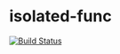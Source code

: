 # isolated-func

[![Build Status](https://dev.azure.com/jordankbeard/isolated-func/_apis/build/status/jordankbeard.isolated-func?branchName=main)](https://dev.azure.com/jordankbeard/isolated-func/_build/latest?definitionId=1&branchName=main)
